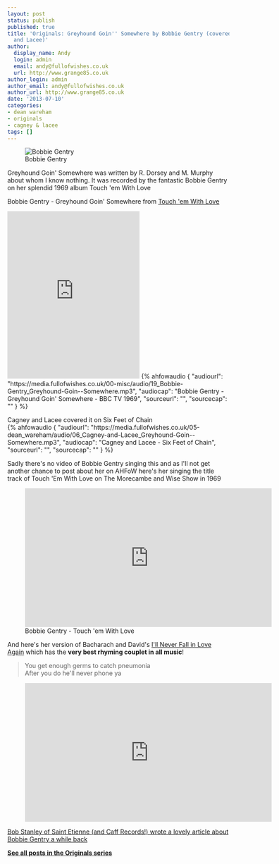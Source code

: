 ```yaml
---
layout: post
status: publish
published: true
title: 'Originals: Greyhound Goin'' Somewhere by Bobbie Gentry (covered by Cagney
  and Lacee)'
author:
  display_name: Andy
  login: admin
  email: andy@fullofwishes.co.uk
  url: http://www.grange85.co.uk
author_login: admin
author_email: andy@fullofwishes.co.uk
author_url: http://www.grange85.co.uk
date: '2013-07-10'
categories:
- dean wareham
- originals
- cagney & lacee
tags: []
---
```

<figure class="caption aligncenter"><img src="https://media.fullofwishes.co.uk/00-misc/pictures/bobbiegentry.jpg" alt="Bobbie Gentry" /><figcaption class="caption-text">Bobbie Gentry</figcaption></figure>

<p class="lead">Greyhound Goin' Somewhere was written by R. Dorsey and M. Murphy about whom I know nothing. It was recorded by the fantastic Bobbie Gentry on her splendid 1969 album Touch 'em With Love</p>

<p>Bobbie Gentry - Greyhound Goin' Somewhere from <a href="http://en.wikipedia.org/wiki/Touch_%27Em_with_Love">Touch 'em With Love</a></p>
<iframe src="https://embed.spotify.com/?uri=spotify:track:2RaDSMOtkWe6beo3jRmBrW" width="300" height="380" frameborder="0" allowtransparency="true"></iframe>
 {% ahfowaudio {
  "audiourl": "https://media.fullofwishes.co.uk/00-misc/audio/19_Bobbie-Gentry_Greyhound-Goin--Somewhere.mp3",
  "audiocap": "Bobbie Gentry - Greyhound Goin' Somewhere - BBC TV 1969",
  "sourceurl": "",
  "sourcecap": ""
  } %}

<p>Cagney and Lacee covered it on Six Feet of Chain<br />
 {% ahfowaudio {
  "audiourl": "https://media.fullofwishes.co.uk/05-dean_wareham/audio/06_Cagney-and-Lacee_Greyhound-Goin--Somewhere.mp3",
  "audiocap": "Cagney and Lacee - Six Feet of Chain",
  "sourceurl": "",
  "sourcecap": ""
  } %}

<p>Sadly there's no video of Bobbie Gentry singing this and as I'll not get another chance to post about her on AHFoW here's her singing the title track of Touch 'Em With Love on The Morecambe and Wise Show in 1969</p>

<figure class="caption aligncenter"><iframe width="560" height="315" src="https://www.youtube-nocookie.com/embed/EhXCZ_4K63k" frameborder="0" allowfullscreen></iframe><figcaption class="caption-text">Bobbie Gentry - Touch 'em With Love</figcaption></figure>

<p>And here's her version of Bacharach and David's <a href="http://en.wikipedia.org/wiki/Touch_%27Em_with_Love">I'll Never Fall in Love Again</a> which has the <strong>very best rhyming couplet in all music</strong>!</p>
<blockquote>You get enough germs to catch pneumonia<br />After you do he'll never phone ya</blockquote>
<figure class="caption aligncenter"><iframe width="560" height="315" src="https://www.youtube-nocookie.com/embed/8r3E9AkRV-8" frameborder="0" allowfullscreen></iframe><figcaption class="caption-text"></figcaption></figure>
<p><a href="http://croydonmunicipal.blogspot.co.uk/2012/03/mystery-of-bobbie-gentry.html">Bob Stanley of Saint Etienne (and Caff Records!) wrote a lovely article about Bobbie Gentry a while back</a></p>
<p><strong><a href="/category/originals/" title="List: Originals">See all posts in the Originals series</a></strong></p>
